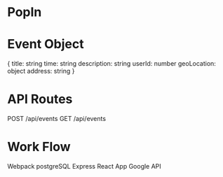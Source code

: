 # PopIn
# Event Object
{
    title: string
    time: string
    description: string
    userId: number
    geoLocation: object
    address: string
}

# API Routes
POST /api/events
GET /api/events

# Work Flow
Webpack
postgreSQL
Express
React App
Google API

